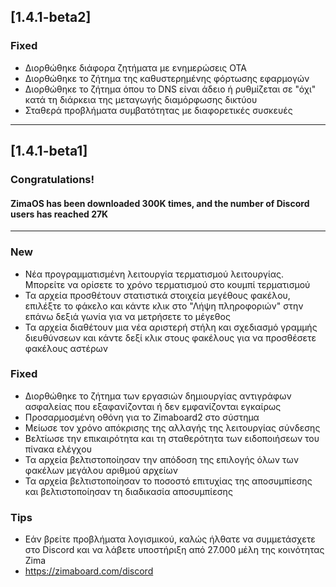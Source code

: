 ## [1.4.1-beta2]
### Fixed
- Διορθώθηκε διάφορα ζητήματα με ενημερώσεις OTA
- Διορθώθηκε το ζήτημα της καθυστερημένης φόρτωσης εφαρμογών
- Διορθώθηκε το ζήτημα όπου το DNS είναι άδειο ή ρυθμίζεται σε "όχι" κατά τη διάρκεια της μεταγωγής διαμόρφωσης δικτύου
- Σταθερά προβλήματα συμβατότητας με διαφορετικές συσκευές
---

## [1.4.1-beta1]
### Congratulations! 
#### ZimaOS has been downloaded 300K times, and the number of Discord users has reached 27K
---
### New
- Νέα προγραμματισμένη λειτουργία τερματισμού λειτουργίας. Μπορείτε να ορίσετε το χρόνο τερματισμού στο κουμπί τερματισμού
- Τα αρχεία προσθέτουν στατιστικά στοιχεία μεγέθους φακέλου, επιλέξτε το φάκελο και κάντε κλικ στο "Λήψη πληροφοριών" στην επάνω δεξιά γωνία για να μετρήσετε το μέγεθος
- Τα αρχεία διαθέτουν μια νέα αριστερή στήλη και σχεδιασμό γραμμής διευθύνσεων και κάντε δεξί κλικ στους φακέλους για να προσθέσετε φακέλους αστέρων
### Fixed
- Διορθώθηκε το ζήτημα των εργασιών δημιουργίας αντιγράφων ασφαλείας που εξαφανίζονται ή δεν εμφανίζονται εγκαίρως
- Προσαρμοσμένη οθόνη για το Zimaboard2 στο σύστημα
- Μείωσε τον χρόνο απόκρισης της αλλαγής της λειτουργίας σύνδεσης
- Βελτίωσε την επικαιρότητα και τη σταθερότητα των ειδοποιήσεων του πίνακα ελέγχου
- Τα αρχεία βελτιστοποίησαν την απόδοση της επιλογής όλων των φακέλων μεγάλου αριθμού αρχείων
- Τα αρχεία βελτιστοποίησαν το ποσοστό επιτυχίας της αποσυμπίεσης και βελτιστοποίησαν τη διαδικασία αποσυμπίεσης
### Tips
- Εάν βρείτε προβλήματα λογισμικού, καλώς ήλθατε να συμμετάσχετε στο Discord και να λάβετε υποστήριξη από 27.000 μέλη της κοινότητας Zima
- <a href = "https://zimaboard.com/discord" target = "_ blank" style = "χρώμα: μπλε"> https://zimaboard.com/discord </a>
